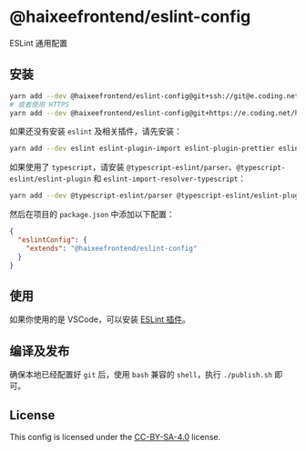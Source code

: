 # @haixeefrontend/eslint-config

ESLint 通用配置

## 安装

```bash
yarn add --dev @haixeefrontend/eslint-config@git+ssh://git@e.coding.net:haixeefrontend/utils/eslint-config.git#dist
# 或者使用 HTTPS
yarn add --dev @haixeefrontend/eslint-config@git+https://e.coding.net/haixeefrontend/utils/eslint-config.git#dist
```

如果还没有安装 `eslint` 及相关插件，请先安装：

```bash
yarn add --dev eslint eslint-plugin-import eslint-plugin-prettier eslint-plugin-vue
```

如果使用了 `typescript`，请安装 `@typescript-eslint/parser`、`@typescript-eslint/eslint-plugin` 和 `eslint-import-resolver-typescript`：

```bash
yarn add --dev @typescript-eslint/parser @typescript-eslint/eslint-plugin eslint-import-resolver-typescript
```

然后在项目的 `package.json` 中添加以下配置：

```json
{
  "eslintConfig": {
    "extends": "@haixeefrontend/eslint-config"
  }
}
```

## 使用

如果你使用的是 VSCode，可以安装 [ESLint 插件](https://marketplace.visualstudio.com/items?itemName=dbaeumer.vscode-eslint)。

## 编译及发布

确保本地已经配置好 `git` 后，使用 `bash` 兼容的 `shell`，执行 `./publish.sh` 即可。

## License

This config is licensed under the [CC-BY-SA-4.0](https://creativecommons.org/licenses/by-sa/4.0/) license.
